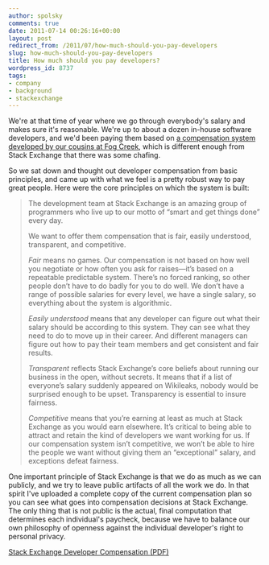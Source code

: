 ```yaml
---
author: spolsky
comments: true
date: 2011-07-14 00:26:16+00:00
layout: post
redirect_from: /2011/07/how-much-should-you-pay-developers
slug: how-much-should-you-pay-developers
title: How much should you pay developers?
wordpress_id: 8737
tags:
- company
- background
- stackexchange
---
```


We're at that time of year where we go through everybody's salary and makes sure it's reasonable. We're up to about a dozen in-house software developers, and we'd been paying them based on [a compensation system developed by our cousins at Fog Creek](http://www.inc.com/magazine/20090401/how-hard-could-it-be-employees-negotiate-pay-raises.html?partner=fogcreek), which is different enough from Stack Exchange that there was some chafing.

So we sat down and thought out developer compensation from basic principles, and came up with what we feel is a pretty robust way to pay great people. Here were the core principles on which the system is built:



<blockquote>The development team at Stack Exchange is an amazing group of programmers who live up to our motto of “smart and get things done” every day.

We want to offer them compensation that is fair, easily understood, transparent, and competitive. 

_Fair_ means no games. Our compensation is not based on how well you negotiate or how often you ask for raises—it’s based on a repeatable predictable system. There’s no forced ranking, so other people don’t have to do badly for you to do well. We don’t have a range of possible salaries for every level, we have a single salary, so everything about the system is algorithmic.

_Easily understood_ means that any developer can figure out what their salary should be according to this system. They can see what they need to do to move up in their career. And different managers can figure out how to pay their team members and get consistent and fair results.

_Transparent_ reflects Stack Exchange’s core beliefs about running our business in the open, without secrets. It means that if a list of everyone’s salary suddenly appeared on Wikileaks, nobody would be surprised enough to be upset. Transparency is essential to insure fairness.

_Competitive_ means that you’re earning at least as much at Stack Exchange as you would earn elsewhere. It’s critical to being able to attract and retain the kind of developers we want working for us. If our compensation system isn’t competitive, we won’t be able to hire the people we want without giving them an “exceptional” salary, and exceptions defeat fairness.
</blockquote>



One important principle of Stack Exchange is that we do as much as we can publicly, and we try to leave public artifacts of all the work we do. In that spirit I've uploaded a complete copy of the current compensation plan so you can see what goes into compensation decisions at Stack Exchange. The only thing that is not public is the actual, final computation that determines each individual's paycheck, because we have to balance our own philosophy of openness against the individual developer's right to personal privacy.

[Stack Exchange Developer Compensation (PDF)](http://blog.stackoverflow.com/wp-content/uploads/Stack-Exchange-Developer-Compensation.pdf)
